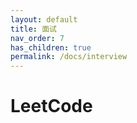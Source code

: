 ```yaml
---
layout: default
title: 面试
nav_order: 7
has_children: true
permalink: /docs/interview
---
```


# LeetCode
